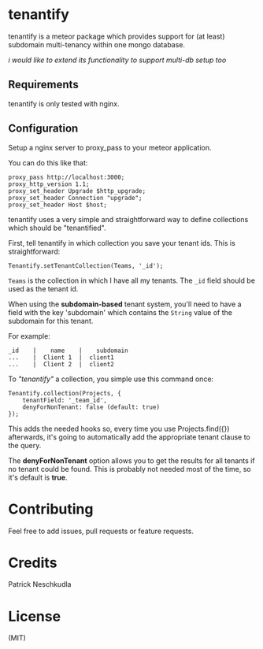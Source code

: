 tenantify
=========

tenantify is a meteor package which provides support
for (at least) subdomain multi-tenancy within one mongo database.

*i would like to extend its functionality to support multi-db setup too*

Requirements
-------------

tenantify is only tested with nginx.

Configuration
-------------

Setup a nginx server to proxy_pass to your meteor application.

You can do this like that:

    proxy_pass http://localhost:3000;
    proxy_http_version 1.1;
    proxy_set_header Upgrade $http_upgrade;
    proxy_set_header Connection "upgrade";
    proxy_set_header Host $host;

tenantify uses a very simple and straightforward way
to define collections which should be "tenantified".

First, tell tenantify in which collection you save your tenant ids. This is straightforward:

	Tenantify.setTenantCollection(Teams, '_id');

`Teams` is the collection in which I have all my tenants. The `_id` field should be used as the tenant id.

When using the **subdomain-based** tenant system, you'll need to have a field with the key 'subdomain' which contains the `String` value of the subdomain for this tenant.

For example:

	_id    |    name    |    subdomain
	...    |  Client 1  |  client1
	...    |  Client 2  |  client2

To *"tenantify"* a collection, you simple use this command once:

	Tenantify.collection(Projects, {
		tenantField: '_team_id',
		denyForNonTenant: false (default: true)
	});

This adds the needed hooks so, every time you use Projects.find({}) afterwards, it's going to automatically add the appropriate tenant clause to the query.

The **denyForNonTenant** option allows you to get the results for all tenants if no tenant could be found. This is probably not needed most of the time, so it's default is **true**.

Contributing
============

Feel free to add issues, pull requests or feature requests.

Credits
============
Patrick Neschkudla

License
============
(MIT)